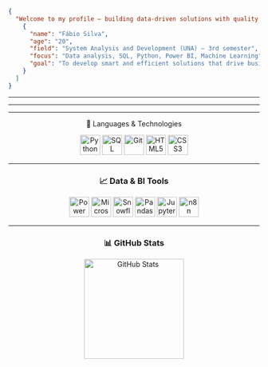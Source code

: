 
```json
{
  "Welcome to my profile – building data-driven solutions with quality and intelligence": [
    {
      "name": "Fábio Silva",
      "age": "20",
      "field": "System Analysis and Development (UNA) – 3rd semester",
      "focus": "Data analysis, SQL, Python, Power BI, Machine Learning",
      "goal": "To develop smart and efficient solutions that drive business value"
    }
  ]
}


```
<hr>
<hr>

<div align="center">

  <hr>

  🧠 Languages & Technologies
  <div align="center">
    <img src="https://cdn.jsdelivr.net/gh/devicons/devicon/icons/python/python-original.svg" title="Python" width="40px" />
    <img src="https://cdn.jsdelivr.net/gh/devicons/devicon/icons/mysql/mysql-original.svg" title="SQL" width="40px" />
    <img src="https://cdn.jsdelivr.net/gh/devicons/devicon/icons/git/git-original.svg" title="Git" width="40px" />
    <img src="https://cdn.jsdelivr.net/gh/devicons/devicon/icons/html5/html5-original.svg" title="HTML5" width="40px" />
    <img src="https://cdn.jsdelivr.net/gh/devicons/devicon/icons/css3/css3-original.svg" title="CSS3" width="40px" />
  </div>

  <hr>

  <h3>📈 Data & BI Tools</h3>
<div align="center">
  <img src="https://img.icons8.com/color/48/power-bi.png" title="Power BI" width="40px" />
  <img src="https://img.icons8.com/color/48/microsoft-excel-2019--v1.png" title="Microsoft Excel" width="40px" />
  <img src="https://upload.wikimedia.org/wikipedia/commons/f/ff/Snowflake_Logo.svg" title="Snowflake" width="40px" />
  <img src="https://cdn.jsdelivr.net/gh/devicons/devicon/icons/pandas/pandas-original.svg" title="Pandas" width="40px" />
  <img src="https://cdn.jsdelivr.net/gh/devicons/devicon/icons/jupyter/jupyter-original.svg" title="Jupyter Notebook" width="40px" />
  <img src="https://avatars.githubusercontent.com/u/45487711?s=200&v=4" title="n8n" width="40px" />
</div>

  <hr>

  <h3>📊 GitHub Stats</h3>
  <img alt="GitHub Stats" height="200" src="https://github-readme-stats.vercel.app/api/top-langs/?username=OFabioSilvaa&theme=tokyonight&layout=compact&custom_title=Technologies&langs_count=9" />

</div>

